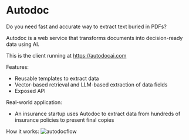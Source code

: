 # Autodoc

Do you need fast and accurate way to extract text buried in PDFs? 

Autodoc is a web service that transforms documents into decision-ready data using AI.

This is the client running at https://autodocai.com

Features:
- Reusable templates to extract data
- Vector-based retrieval and LLM-based extraction of data fields 
- Exposed API 

Real-world application:
- An insurance startup uses Autodoc to extract data from hundreds of insurance policies to present final copies 

How it works:
![autodocflow]("https://raw.githubusercontent.com/felgueres/autodoc/main/public/flow.png")